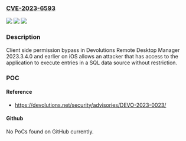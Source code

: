 ### [CVE-2023-6593](https://cve.mitre.org/cgi-bin/cvename.cgi?name=CVE-2023-6593)
![](https://img.shields.io/static/v1?label=Product&message=Remote%20Desktop%20Manager&color=blue)
![](https://img.shields.io/static/v1?label=Version&message=0%3C%3D%202023.3.4.0%20&color=brighgreen)
![](https://img.shields.io/static/v1?label=Vulnerability&message=n%2Fa&color=brighgreen)

### Description

Client side permission bypass in Devolutions Remote Desktop Manager 2023.3.4.0 and earlier on iOS allows an attacker that has access to the application to execute entries in a SQL data source without restriction.

### POC

#### Reference
- https://devolutions.net/security/advisories/DEVO-2023-0023/

#### Github
No PoCs found on GitHub currently.

